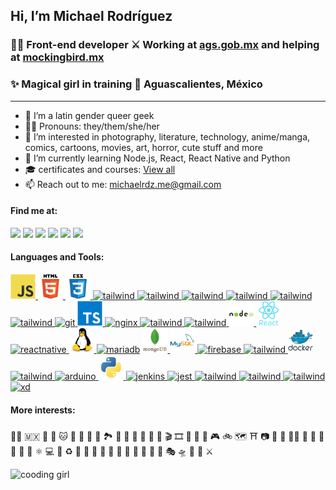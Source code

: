 ## Hi, I’m Michael Rodríguez
### 👩‍💻 Front-end developer ⚔️ Working at [ags.gob.mx](https://www.ags.gob.mx) and helping at  [mockingbird.mx](https://www.mockingbird.mx) 
### ✨ Magical girl in training 📍 Aguascalientes, México
<!-- Eduardo Michael Rodríguez Medina -->
-------------
- 👋 I’m a latin gender queer geek
- 👩‍🎤 Pronouns: they/them/she/her
- 👀 I’m interested in photography, literature, technology, anime/manga, comics, cartoons, movies, art, horror, cute stuff and more
- 🌱 I’m currently learning Node.js, React, React Native and Python
- 🎓 certificates and courses: <a href="https://drive.google.com/drive/folders/1asKgEIXCUbXyZd6GECVSH6qa0g56yWun?usp=sharing" target="_blank" rel="noreferrer">View all</a>
- 📫 Reach out to me: michaelrdz.me@gmail.com

#### Find me at:

[![](http://ags.gob.mx/sitio_imgs/oticons/icon_42_linkedin.png)](# "linkedin.com/michaelrdz_me")
[![](http://ags.gob.mx/sitio_imgs/oticons/icon_42_twitter.png)](https://twitter.com/Michaelrdz_me "twitter.com/Michaelrdz_me")
[![](http://ags.gob.mx/sitio_imgs/oticons/icon_42_instagram.png)](https://www.instagram.com/michaelrdz_me/ "instagram.com/michaelrdz_me")
[![](http://ags.gob.mx/sitio_imgs/oticons/icon_42_vsco.png)](https://vsco.co/michaelrdzme/ "vsco.co/michaelrdzme/")
[![](http://ags.gob.mx/sitio_imgs/oticons/icon_42_pinterest.png)](https://www.pinterest.com.mx/michaelrdz_me/ "pinterest.com.mx/michaelrdz_me")
[![](http://ags.gob.mx/sitio_imgs/oticons/icon_42_gitlab.png)](https://gitlab.com/michaelrdz.me "gitlab.com/michaelrdz.me")

#### Languages and Tools:

<a href="https://developer.mozilla.org/en-US/docs/Web/JavaScript" target="_blank"
                rel="noreferrer"> <img
                    src="https://raw.githubusercontent.com/devicons/devicon/master/icons/javascript/javascript-original.svg"
                    alt="javascript" width="40" height="40" /> </a>
<a href="https://www.w3.org/html/" target="_blank" rel="noreferrer"> <img
                    src="https://raw.githubusercontent.com/devicons/devicon/master/icons/html5/html5-original-wordmark.svg"
                    alt="html5" width="40" height="40" /> </a>
<a href="https://www.w3schools.com/css/" target="_blank" rel="noreferrer"> <img
                    src="https://raw.githubusercontent.com/devicons/devicon/master/icons/css3/css3-original-wordmark.svg"
                    alt="css3" width="40" height="40" /> </a>
<a href="https://dotnet.microsoft.com/en-us/" target="_blank" rel="noreferrer"> <img
                    src="https://upload.wikimedia.org/wikipedia/commons/thumb/e/ee/.NET_Core_Logo.svg/2048px-.NET_Core_Logo.svg.png" alt="tailwind" width="40" height="40" /> </a>
<a href="https://learn.microsoft.com/es-es/dotnet/csharp/" target="_blank" rel="noreferrer"> <img
                    src="https://seeklogo.com/images/C/c-sharp-c-logo-02F17714BA-seeklogo.com.png" alt="tailwind" width="40" height="40" /> </a>
<a href="https://dotnet.microsoft.com/en-us/apps/aspnet" target="_blank" rel="noreferrer"> <img
                    src="https://www.ispirer.net/images/asp.net.logo.png" alt="tailwind" width="40" height="40" /> </a>
<a href="https://visualstudio.microsoft.com" target="_blank" rel="noreferrer"> <img
                            src="https://visualstudio.microsoft.com/wp-content/uploads/2021/10/Product-Icon.svg" alt="tailwind" width="40"
                            height="40" /> </a>
<a href="https://code.visualstudio.com/" target="_blank" rel="noreferrer"> <img
                            src="https://upload.wikimedia.org/wikipedia/commons/thumb/9/9a/Visual_Studio_Code_1.35_icon.svg/2048px-Visual_Studio_Code_1.35_icon.svg.png" alt="tailwind" width="40" height="40" /> </a>
 <a href="https://www.microsoft.com/es-mx/sql-server" target="_blank" rel="noreferrer"> <img
                    src="https://seeklogo.com/images/M/microsoft-sql-server-logo-96AF49E2B3-seeklogo.com.png" alt="tailwind" width="40"
                    height="40" /> </a>
</a> <a href="https://git-scm.com/" target="_blank" rel="noreferrer"> <img
                    src="https://www.vectorlogo.zone/logos/git-scm/git-scm-icon.svg" alt="git" width="40" height="40" /> </a>
<a href="https://www.typescriptlang.org/" target="_blank" rel="noreferrer"> <img
                    src="https://raw.githubusercontent.com/devicons/devicon/master/icons/typescript/typescript-original.svg"
                    alt="typescript" width="40" height="40" /> </a>
<a
                    href="https://www.php.net/manual/es/intro-whatis.php" target="_blank" rel="noreferrer"> <img
                        src="https://pngimg.com/uploads/php/php_PNG49.png" alt="nginx"
                        width="40" height="40" /> </a>
<a href="https://httpd.apache.org/" target="_blank" rel="noreferrer"> <img
                            src="https://usuploads.s3.amazonaws.com/itlearn360/uploads/2018/01/Apache-HTTP-Server-logo-min.png" alt="tailwind" width="40"
                            height="40" /> </a>
<a href="https://wordpress.com/es/" target="_blank" rel="noreferrer"> <img
                        src="https://upload.wikimedia.org/wikipedia/commons/thumb/9/98/WordPress_blue_logo.svg/2048px-WordPress_blue_logo.svg.png" alt="tailwind" width="40"
                        height="40" /> </a>
<a href="https://nodejs.org" target="_blank" rel="noreferrer"> <img
                    src="https://raw.githubusercontent.com/devicons/devicon/master/icons/nodejs/nodejs-original-wordmark.svg"
                    alt="nodejs" width="40" height="40" /> </a>
<a href="https://reactjs.org/" target="_blank" rel="noreferrer">
                <img src="https://raw.githubusercontent.com/devicons/devicon/master/icons/react/react-original-wordmark.svg"
                    alt="react" width="40" height="40" /> </a>
<a href="https://reactnative.dev/" target="_blank"
                rel="noreferrer"> <img src="https://reactnative.dev/img/header_logo.svg" alt="reactnative" width="40"
                    height="40" /> </a>
<a href="https://www.linux.org/" target="_blank" rel="noreferrer"> <img
                    src="https://raw.githubusercontent.com/devicons/devicon/master/icons/linux/linux-original.svg" alt="linux"
                    width="40" height="40" /> </a>
<a href="https://mariadb.org/" target="_blank" rel="noreferrer"> <img
                    src="https://www.vectorlogo.zone/logos/mariadb/mariadb-icon.svg" alt="mariadb" width="40" height="40" /></a>
<a href="https://www.mongodb.com/" target="_blank" rel="noreferrer"> <img
                    src="https://raw.githubusercontent.com/devicons/devicon/master/icons/mongodb/mongodb-original-wordmark.svg"
                    alt="mongodb" width="40" height="40" /> </a>
<a href="https://www.mysql.com/" target="_blank"
                rel="noreferrer"> <img
                    src="https://raw.githubusercontent.com/devicons/devicon/master/icons/mysql/mysql-original-wordmark.svg" alt="mysql" width="40" height="40" /> </a>
<a href="https://firebase.google.com/" target="_blank" rel="noreferrer"> <img
                    src="https://www.vectorlogo.zone/logos/firebase/firebase-icon.svg" alt="firebase" width="40" height="40" />
            </a>
<a href="https://www.postman.com/" target="_blank" rel="noreferrer"> <img
                            src="https://cdn.worldvectorlogo.com/logos/postman.svg" alt="tailwind" width="40"
                            height="40" /> </a> 
<a href="https://www.docker.com/" target="_blank" rel="noreferrer"> <img
                    src="https://raw.githubusercontent.com/devicons/devicon/master/icons/docker/docker-original-wordmark.svg"
                    alt="docker" width="40" height="40" /> </a>
<a href="https://developer.android.com/studio" target="_blank" rel="noreferrer"> <img
                        src="https://upload.wikimedia.org/wikipedia/commons/thumb/9/95/Android_Studio_Icon_3.6.svg/1900px-Android_Studio_Icon_3.6.svg.png" alt="tailwind" width="40"
                        height="40" /> </a>
<a href="https://www.arduino.cc/" target="_blank" rel="noreferrer"> <img
                    src="https://cdn.worldvectorlogo.com/logos/arduino-1.svg" alt="arduino" width="40" height="40" /> </a>
<a href="https://www.python.org" target="_blank"
                rel="noreferrer"> <img
                    src="https://raw.githubusercontent.com/devicons/devicon/master/icons/python/python-original.svg"
                    alt="python" width="40" height="40" /> </a>
<a href="https://www.jenkins.io" target="_blank"
                rel="noreferrer"> <img src="https://www.vectorlogo.zone/logos/jenkins/jenkins-icon.svg" alt="jenkins" width="40"
                    height="40" /> </a>
<a href="https://jestjs.io" target="_blank" rel="noreferrer"> <img
                    src="https://www.vectorlogo.zone/logos/jestjsio/jestjsio-icon.svg" alt="jest" width="40" height="40" /> </a>
<a href="https://developer.mozilla.org/es/docs/Glossary/SEO" target="_blank" rel="noreferrer"> <img
                            src="https://cdn-icons-png.flaticon.com/512/1378/1378598.png" alt="tailwind" width="40" height="40" /> </a>
<a href="https://support.google.com/analytics/answer/12159447?hl=en" target="_blank" rel="noreferrer"> <img
                            src="https://i.pinimg.com/originals/d3/7d/b3/d37db3088fad93362b4be86a6570d062.png" alt="tailwind" width="40" height="40" /> </a>
<a href="https://www.adobe.com/mx/products/photoshop.html" target="_blank" rel="noreferrer"> <img
                            src="https://upload.wikimedia.org/wikipedia/commons/thumb/a/af/Adobe_Photoshop_CC_icon.svg/640px-Adobe_Photoshop_CC_icon.svg.png" alt="tailwind" width="40" height="40" /> </a>
<a href="https://www.adobe.com/products/xd.html"
                target="_blank" rel="noreferrer"> <img src="https://cdn.worldvectorlogo.com/logos/adobe-xd.svg" alt="xd"
                    width="40" height="40" /> </a>


#### More interests:
🏳️‍🌈 🇲🇽 🎃 🖖 🐱 🍂 🍄 📖 🦋 🏞 🍵 🐸 👗 🍷 👻 🍨 🎬 🎞 🧛 🧩 🐺 🎮 🚲 🗺 ⛩ 📷 🏺 🔮 🔭💀 🧸 💅 🍝 🎒 🧋 🦝 ⚛️ 💻 📱 ♻️ 🧥 🎸 🎷 🥑 🌮  🍕 🎀 🍓 🍰 🌵 🎨 🎭  🛸 🦄 💭 ⚔️ 

<img alt="cooding girl" src="https://miro.medium.com/max/1400/1*qdAW1TjCN57h1lbuuzvchg.gif" width="280px" />
